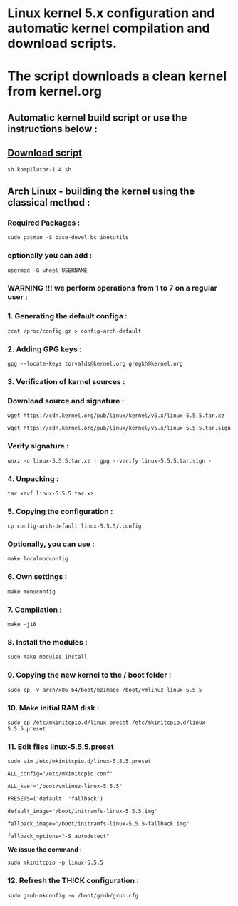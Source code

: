 
# Linux kernel 5.x configuration and automatic kernel compilation and download scripts.
# The script downloads a clean kernel from kernel.org
## Automatic kernel build script or use the instructions below :
## [Download script](https://github.com/Curar/rakietka/releases/download/1.4/kompilator-1.4.sh)
`sh kompilator-1.4.sh`
## Arch Linux - building the kernel using the classical method :
### Required Packages :
`sudo pacman -S base-devel bc inetutils`
### optionally you can add :
`usermod -G wheel USERNAME`
### WARNING !!! we perform operations from 1 to 7 on a regular user :
### 1. Generating the default configa :
 `zcat /proc/config.gz > config-arch-default`
### 2. Adding GPG keys :
 `gpg --locate-keys torvalds@kernel.org gregkh@kernel.org`
### 3. Verification of kernel sources :
### Download source and signature :
 `wget https://cdn.kernel.org/pub/linux/kernel/v5.x/linux-5.5.5.tar.xz`

 `wget https://cdn.kernel.org/pub/linux/kernel/v5.x/linux-5.5.5.tar.sign`
### Verify signature :
 `unxz -c linux-5.5.5.tar.xz | gpg --verify linux-5.5.5.tar.sign -`
### 4. Unpacking :
 `tar xavf linux-5.5.5.tar.xz`
### 5. Copying the configuration :
 `cp config-arch-default linux-5.5.5/.config`
### Optionally, you can use :
 `make localmodconfig`
### 6. Own settings :
 `make menuconfig`
### 7. Compilation :
 `make -j16`
### 8. Install the modules :
 `sudo make modules_install`
### 9. Copying the new kernel to the / boot folder :
 `sudo cp -v arch/x86_64/boot/bzImage /boot/vmlinuz-linux-5.5.5`
### 10. Make initial RAM disk :
 `sudo cp /etc/mkinitcpio.d/linux.preset /etc/mkinitcpio.d/linux-5.5.5.preset`
### 11. Edit files linux-5.5.5.preset
 `sudo vim /etc/mkinitcpio.d/linux-5.5.5.preset`

 ```
 ALL_config="/etc/mkinitcpio.conf"

 ALL_kver="/boot/vmlinuz-linux-5.5.5"

 PRESETS=('default' 'fallback')

 default_image="/boot/initramfs-linux-5.5.5.img"

 fallback_image="/boot/initramfs-linux-5.5.5-fallback.img"

 fallback_options="-S autodetect"
 ```

**We issue the command :**

 `sudo mkinitcpio -p linux-5.5.5`

### 12. Refresh the THICK configuration :
 `sudo grub-mkconfig -o /boot/grub/grub.cfg`

